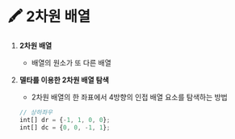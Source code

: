 # 🖍️ 2차원 배열

1. **2차원 배열**
    - 배열의 원소가 또 다른 배열
2. **델타를 이용한 2차원 배열 탐색**
    - 2차원 배열의 한 좌표에서 4방향의 인접  배열 요소를 탐색하는 방법
    
    ```jsx
    // 상하좌우
    int[] dr = {-1, 1, 0, 0};
    int[] dc = {0, 0, -1, 1};
    ```
